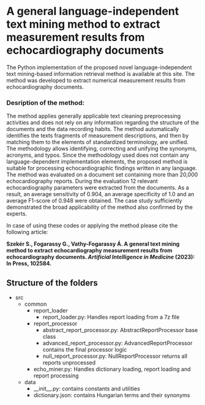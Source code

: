 # A general language-independent text mining method to extract measurement results from echocardiography documents

The Python implementation of the proposed novel language-independent text mining-based information retrieval method is available at this site. The method was developed to extract numerical measurement results from echocardiography documents.  

### Desription of the method:

The method applies generally applicable text cleaning preprocessing activities and does not rely on any information regarding the structure of the documents and the data recording habits. The method automatically identifies the texts fragments of measurement descriptions, and then by matching them to the elements of standardized terminology, are unified. The methodology allows identifying, correcting and unifying the synonyms, acronyms, and typos. Since the methodology used does not contain any language-dependent implementation elements, the proposed method is suitable for processing echocardiographic findings written in any language.
The method was evaluated on a document set containing more than 20,000 echocardiography reports. During the evaluation 12 relevant echocardiography parameters were extracted from the documents. As a result, an average sensitivity of 0.904, an average specificity of 1.0 and an average F1-score of 0.948 were obtained. The case study sufficiently demonstrated the broad applicability of the method also confirmed by the experts.


In case of using these codes or applying the method please cite the following article:

**Szekér S., Fogarassy G., Vathy-Fogarassy Á. A general text mining method to extract echocardiography measurement results from echocardiography documents. _Artificial Intelligence in Medicine_ (2023): In Press, 102584.**

## Structure of the folders

- src
  - common
    - report_loader
      - report_loader.py: Handles report loading from a 7z file
    - report_processor
      - abstract_report_processor.py: AbstractReportProcessor base class
      - advanced_report_processor.py: AdvancedReportProcessor contains the final processor logic
      - null_report_processor.py: NullReportProcessor returns all reports unprocessed
    - echo_miner.py: Handles dictionary loading, report loading and report processing
  - data
    - \_\_init__.py: contains constants and utilities
    - dictionary.json: contains Hungarian terms and their synonyms
